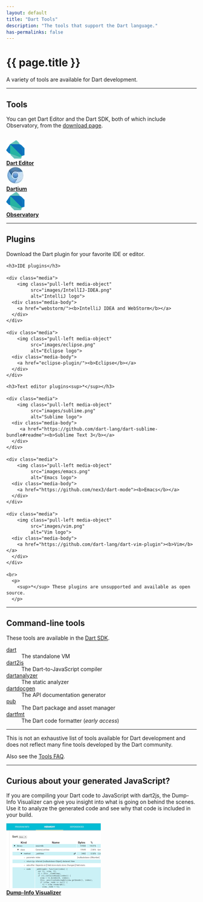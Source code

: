 ```yaml
---
layout: default
title: "Dart Tools"
description: "The tools that support the Dart language."
has-permalinks: false
---
```



# {{ page.title }}

A variety of tools are available for Dart development.

---

<a name="tools"></a>
<h2>Tools</h2>

You can get Dart Editor and the Dart SDK,
both of which include Observatory,
from the [download page](/downloads/).

<br>

<div class="row">
  <div class="col-md-4">
    <div class="media">
        <img class="pull-left media-object"
             src="images/dart-logo-48.png"
             alt="Dart logo">
      <div class="media-body">
        <a href="editor/"><b>Dart Editor</b></a>
      </div>
    </div>
  </div>

  <div class="col-md-4">
    <div class="media">
        <img class="pull-left media-object"
             src="images/dartium-logo-48.jpg"
             alt="Dart logo" />
      <div class="media-body">
        <a href="dartium/"><b>Dartium</b></a>
      </div>
    </div>
  </div>

  <div class="col-md-4">
    <div class="media">
        <img class="pull-left media-object"
             src="images/dart-logo-48.png"
             alt="Dart logo" />
      <div class="media-body">
        <a href="observatory/"><b>Observatory</b></a>
      </div>
    </div>
  </div>
</div>

---

<a name="plugins"></a>
<h2>Plugins</h2>

Download the Dart plugin for your favorite IDE or editor.

<div class="row">
  <div class="col-md-6">

    <h3>IDE plugins</h3>

    <div class="media">
        <img class="pull-left media-object"
             src="images/IntellIJ-IDEA.png"
             alt="IntelliJ logo">
      <div class="media-body">
        <a href="webstorm/"><b>IntelliJ IDEA and WebStorm</b></a>
      </div>
    </div>

    <div class="media">
        <img class="pull-left media-object"
             src="images/eclipse.png"
             alt="Eclipse logo">
      <div class="media-body">
        <a href="eclipse-plugin/"><b>Eclipse</b></a>
      </div>
    </div>
  </div>

  <div class="col-md-6">

    <h3>Text editor plugins<sup>*</sup></h3>

    <div class="media">
        <img class="pull-left media-object"
             src="images/sublime.png"
             alt="Sublime logo">
      <div class="media-body">
         <a href="https://github.com/dart-lang/dart-sublime-bundle#readme"><b>Sublime Text 3</b></a>
      </div>
    </div>

    <div class="media">
        <img class="pull-left media-object"
             src="images/emacs.png"
             alt="Emacs logo">
      <div class="media-body">
        <a href="https://github.com/nex3/dart-mode"><b>Emacs</b></a>
      </div>
    </div>

    <div class="media">
        <img class="pull-left media-object"
             src="images/vim.png"
             alt="Vim logo">
      <div class="media-body">
        <a href="https://github.com/dart-lang/dart-vim-plugin"><b>Vim</b></a>
      </div>
    </div>

    <br>
      <p>
        <sup>*</sup> These plugins are unsupported and available as open source.
      </p>

  </div>
</div>


---

<a name="other-tools"></a>
<h2>Command-line tools</h2>

These tools are available in the [Dart SDK](/tools/sdk).

<div class="row">
  <div class="col-md-4">
    <dt> <a href="/tools/dart-vm">dart</a> </dt>
      <dd>The standalone VM </dd>
    <dt> <a href="/tools/dart2js/">dart2js</a> </dt>
      <dd>The Dart-to-JavaScript compiler </dd>
  </div>
  <div class="col-md-4">
    <dt> <a href="/tools/analyzer">dartanalyzer</a> </dt>
      <dd>The static analyzer </dd>
    <dt> <a href="/tools/dartdocgen/">dartdocgen</a> </dt>
      <dd>The API documentation generator </dd>
  </div>
  <div class="col-md-4">
    <dt> <a href="/tools/pub/">pub</a> </dt>
      <dd>The Dart package and asset manager </dd>
    <dt> <a href="/tools/dartfmt/">dartfmt</a> </dt>
      <dd>The Dart code formatter (<em>early access</em>)</dd>
  </div>
</div>

---

This is not an exhaustive list of tools available
for Dart development and does not reflect many fine tools developed
by the Dart community.

Also see the <a href="/tools/faq.html">Tools FAQ</a>.

---

<a name="dump-info-visualizer"></a>
<h2>Curious about your generated JavaScript?</h2>
<p>
If you are compiling your Dart code to JavaScript with dart2js, the Dump-Info
Visualizer can give you insight into what is going on behind the scenes.
Use it to analyze the generated code and see why that code is included in
your build.

<div class="media">
      <img class="pull-left media-object"
         src="images/dump-info-viewer.png"
         alt="sample Dump-info visualizer output">
  <div class="media-body">
    <a href="https://github.com/dart-lang/dump-info-visualizer"><b>Dump-Info Visualizer</b></a>
  </div>
</div>
